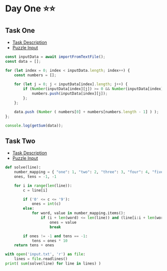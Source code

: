 # Day One ⭐⭐

## Task One

- [Task Description](https://adventofcode.com/2023/day/1)
- [Puzzle Input](https://adventofcode.com/2023/day/1/input)

```javascript
const inputData = await importFromTextFile();
const data = [];

for (let index = 0; index < inputData.length; index++) {
	const numbers = [];
	
	for (let j = 0; j < inputData[index].length; j++) {
		if (Number(inputData[index][j]) >= 0 && Number(inputData[index][j]) <= 9) {
			numbers.push(inputData[index][j]);
		};
	};

	data.push (Number ( numbers[0] + numbers[numbers.length - 1] ) );
};

console.log(getSum(data));
```

## Task Two

- [Task Description](https://adventofcode.com/2023/day/1#part2)
- [Puzzle Input](https://adventofcode.com/2023/day/1/input)

```python
def solve(line):
	number_mapping = { "one": 1, "two": 2, "three": 3, "four": 4, "five": 5, "six": 6, "seven": 7, "eight": 8, "nine": 9, }
	ones, tens = -1, -1

	for i in range(len(line)):
		c = line[i]

		if ('0' <= c <= '9'):
			ones = int(c)
		else:
			for word, value in number_mapping.items():
				if (i + len(word) <= len(line)) and (line[i:i + len(word)] == word):
					ones = value
					break

		if ones != -1 and tens == -1:
			tens = ones * 10
	return tens + ones

with open('input.txt', 'r') as file:
	lines = file.readlines()
print( sum(solve(line) for line in lines) )
```
